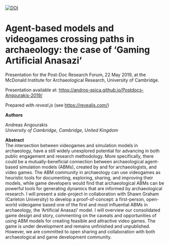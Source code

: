 [![DOI](https://zenodo.org/badge/187980885.svg)](https://zenodo.org/badge/latestdoi/187980885)

# Agent-based models and videogames crossing paths in archaeology: the case of ‘Gaming Artificial Anasazi’

Presentation for the Post-Doc Research Forum, 22 May 2019, at the McDonald Institute for Archaeological Research, University of Cambridge.

Presentation available at:
https://andros-spica.github.io/Postdocs-Angourakis-2019/

Prepared with *reveal.js* (see https://revealjs.com/)

**Authors**  

Andreas Angourakis  
*University of Cambridge, Cambridge, United Kingdom*

**Abstract**  
The intersection between videogames and simulation models in archaeology, have a still widely unexplored potential for advancing in both public engagement and research methodology. More specifically, there could be a mutually-beneficial connection between archaeological agent-based simulation models (ABMs), created by and for archaeologists, and video games. The ABM community in archaeology can use videogames as heuristic tools for documenting, exploring, sharing, and improving their models, while game developers would find that archaeological ABMs can be powerful tools for generating dynamics that are informed by archaeological research. I will present a side-project in collaboration with Shawn Graham (Carleton University) to develop a proof-of-concept: a first-person, open-world videogame based one of the first and most influential ABMs in archaeology, the ‘Artificial Anasazi’ model. I will overview our consolidated game design and story, commenting on the caveats and opportunities of using ABM models for creating feasible and attractive video games. The game is under development and remains unfinished and unpublished. However, we are committed to open sharing and collaboration with both archaeological and game development community. 
